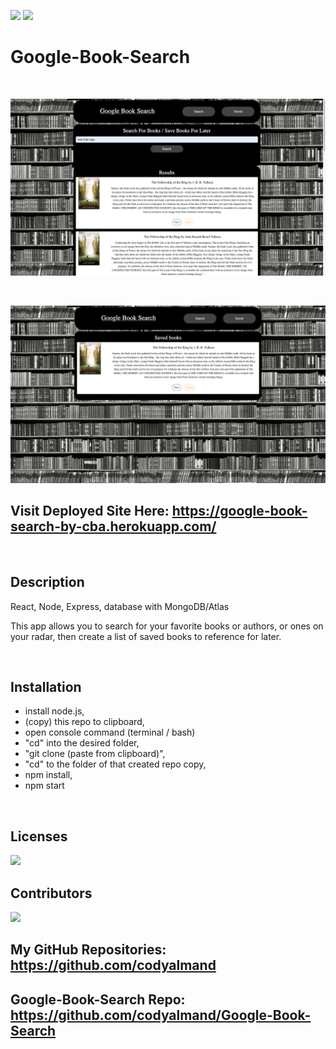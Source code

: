![](https://img.shields.io/badge/created%20by-CodyAlmand-red)
![](https://img.shields.io/badge/License-MIT-brightgreen)

# Google-Book-Search

<br>

![](https://github.com/codyalmand/Google-Book-Search/blob/master/client/src/images/Screen%20Shot%202020-11-29%20at%206.56.42%20PM%20(2).png)

<br>

![](https://github.com/codyalmand/Google-Book-Search/blob/master/client/src/images/Screen%20Shot%202020-11-29%20at%206.57.19%20PM%20(2).png)
<br>

## Visit Deployed Site Here: https://google-book-search-by-cba.herokuapp.com/

<br>

## Description

React, Node, Express, database with MongoDB/Atlas

This app allows you to search for your favorite books or authors, or ones on your radar, then create a list of saved books to reference for later.

<br>

## Installation

* install node.js,
* (copy) this repo to clipboard,
* open console command (terminal / bash)
* "cd" into the desired folder,
* "git clone (paste from clipboard)",
* "cd" to the folder of that created repo copy,
* npm install,
* npm start

<br>

## Licenses

![](https://img.shields.io/badge/License-MIT-brightgreen)

## Contributors

![](https://img.shields.io/badge/created%20by-CodyAlmand-red)

## My GitHub Repositories: https://github.com/codyalmand

## Google-Book-Search Repo: https://github.com/codyalmand/Google-Book-Search

<br>
